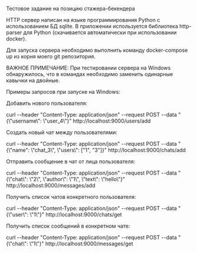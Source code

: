 Тестовое задание на позицию стажера-бекендера

HTTP сервер написан на языке программирования Python с использованием БД sqlite.
В приложении используется библиотека http-parser для Python (скачивается автоматически при использовании docker).

Для запуска сервера необходимо выполнить команду docker-compose up из корня моего git репозитория.


ВАЖНОЕ ПРИМЕЧАНИЕ:
При тестировании сервера на Windows обнаружилось, что в командах необходимо заменить одинарные кавычки на двойные.

Примеры запросов при запуске на Windows:

Добавить нового пользователя:

curl --header "Content-Type: application/json"  --request POST  --data "{\\"username\\": \\"user_4\\"}" http://localhost:9000/users/add

Создать новый чат между пользователями:

curl --header "Content-Type: application/json" --request POST --data "{\\"name\": \\"chat_3\\", \\"users\\": [\"1\", \"3\"]}" http://localhost:9000/chats/add

Отправить сообщение в чат от лица пользователя:

curl --header "Content-Type: application/json" --request POST --data "{\\"chat\\": \\"2\\", \\"author\\": \\"1\\", \\"text\\": \\"hello\\"}" http://localhost:9000/messages/add

Получить список чатов конкретного пользователя:

curl --header "Content-Type: application/json" --request POST --data "{\\"user\\": \\"1\\"}" http://localhost:9000/chats/get

Получить список сообщений в конкретном чате:

curl --header "Content-Type: application/json" --request POST --data "{\\"chat\\": \\"1\\"}" http://localhost:9000/messages/get
